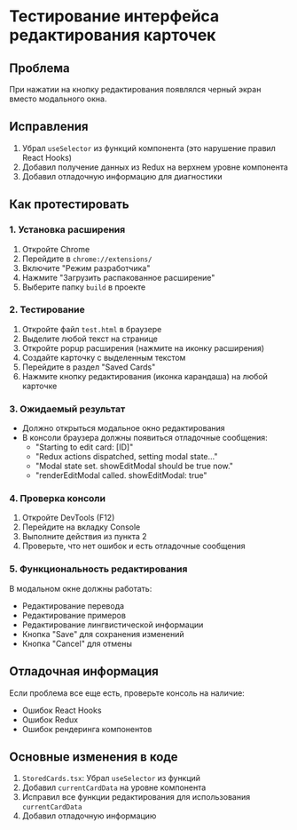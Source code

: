 # Тестирование интерфейса редактирования карточек

## Проблема

При нажатии на кнопку редактирования появлялся черный экран вместо модального окна.

## Исправления

1. Убрал `useSelector` из функций компонента (это нарушение правил React Hooks)
2. Добавил получение данных из Redux на верхнем уровне компонента
3. Добавил отладочную информацию для диагностики

## Как протестировать

### 1. Установка расширения

1. Откройте Chrome
2. Перейдите в `chrome://extensions/`
3. Включите "Режим разработчика"
4. Нажмите "Загрузить распакованное расширение"
5. Выберите папку `build` в проекте

### 2. Тестирование

1. Откройте файл `test.html` в браузере
2. Выделите любой текст на странице
3. Откройте popup расширения (нажмите на иконку расширения)
4. Создайте карточку с выделенным текстом
5. Перейдите в раздел "Saved Cards"
6. Нажмите кнопку редактирования (иконка карандаша) на любой карточке

### 3. Ожидаемый результат

- Должно открыться модальное окно редактирования
- В консоли браузера должны появиться отладочные сообщения:
  - "Starting to edit card: [ID]"
  - "Redux actions dispatched, setting modal state..."
  - "Modal state set. showEditModal should be true now."
  - "renderEditModal called. showEditModal: true"

### 4. Проверка консоли

1. Откройте DevTools (F12)
2. Перейдите на вкладку Console
3. Выполните действия из пункта 2
4. Проверьте, что нет ошибок и есть отладочные сообщения

### 5. Функциональность редактирования

В модальном окне должны работать:

- Редактирование перевода
- Редактирование примеров
- Редактирование лингвистической информации
- Кнопка "Save" для сохранения изменений
- Кнопка "Cancel" для отмены

## Отладочная информация

Если проблема все еще есть, проверьте консоль на наличие:

- Ошибок React Hooks
- Ошибок Redux
- Ошибок рендеринга компонентов

## Основные изменения в коде

1. `StoredCards.tsx`: Убрал `useSelector` из функций
2. Добавил `currentCardData` на уровне компонента
3. Исправил все функции редактирования для использования `currentCardData`
4. Добавил отладочную информацию
